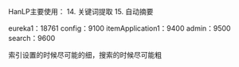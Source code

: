 HanLP主要使用：
14. 关键词提取
15. 自动摘要

eureka1：18761
config：9100
itemApplication1：9400
admin：9500
search：9600

索引设置的时候尽可能的细，搜索的时候尽可能粗